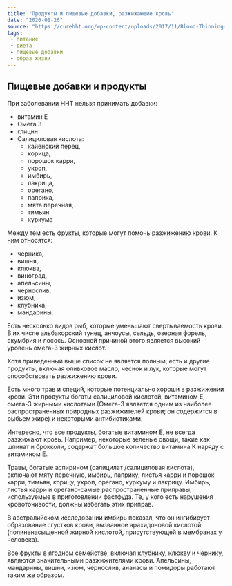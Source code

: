 ```yaml
---
title: "Продукты и пищевые добавки, разжижающие кровь"
date: "2020-01-26"
source: "https://curehht.org/wp-content/uploads/2017/11/Blood-Thinning-Foods-to-Avoid.pdf"
tags:
 - питание
 - диета
 - пищевые добавки
 - образ жизни
---
```


## Пищевые добавки и продукты
При заболевании HHT нельзя принимать добавки:
- витамин E
- Омега 3
- глицин
- Салициловая кислота: 
    - кайенский перец,
    - корица,
    - порошок карри,
    - укроп,
    - имбирь,
    - лакрица,
    - орегано,
    - паприка,
    - мята перечная, 
    - тимьян
    - куркума

Между тем есть фрукты, которые могут помочь разжижению крови.
К ним относятся:
- черника,
- вишня,
- клюква,
- виноград,
- апельсины,
- чернослив,
- изюм,
- клубника,
- мандарины.

Есть несколько видов рыб, которые уменьшают свертываемость крови. 
В их числе альбакорский тунец, анчоусы, сельдь, озерная форель, скумбрия и лосось.
Основной причиной этого является высокий уровень омега-3 жирных кислот.

Хотя приведенный выше список не является полным, есть и другие продукты, 
включая оливковое масло, чеснок и лук, которые могут способствовать разжижению крови.

Есть много трав и специй, которые потенциально хороши в разжижении крови.
Эти продукты богаты салициловой кислотой, витамином Е, омега-3 жирными кислотами 
(Омега-3 является одним из наиболее распространенных природных разжижителей крови; он содержится в рыбьем жире) 
и некоторыми антибиотиками.

Интересно, что все продукты, богатые витамином Е, не всегда разжижают кровь. Например, некоторые зеленые овощи, 
такие как шпинат и брокколи, содержат большое количество витамина К наряду с витамином Е.

Травы, богатые аспирином (салицилат /салициловая кислота), включают 
мяту перечную, имбирь, паприку, листья карри и порошок карри, тимьян, корицу, укроп, орегано, куркуму и лакрицу. 
Имбирь, листья карри и орегано-самые распространенные приправы, используемые в приготовлении фастфуда. 
Те, у кого есть нарушения кровоточивости, должны избегать этих приправ.

В австралийском исследовании имбирь показал, что он ингибирует образование сгустков крови, 
вызванное арахидоновой кислотой (полиненасыщенной жирной кислотой, присутствующей в мембранах у человека).

Все фрукты в ягодном семействе, включая клубнику, клюкву и чернику, являются значительными разжижителями крови. 
Апельсины, мандарины, вишни, изюм, чернослив, ананасы и помидоры работают таким же образом.
